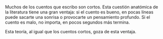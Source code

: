 <html><body><p>Muchos de los cuentos que escribo son cortos. Esta cuestión anatómica de la literatura tiene una gran ventaja: si el cuento es bueno, en pocas líneas puede sacarte una sonrisa o provocarte un pensamiento profundo. Si el cuento es malo, no importa, en pocos segundos más termina.



Esta teoría, al igual que los cuentos cortos, goza de esta ventaja.</p></body></html>